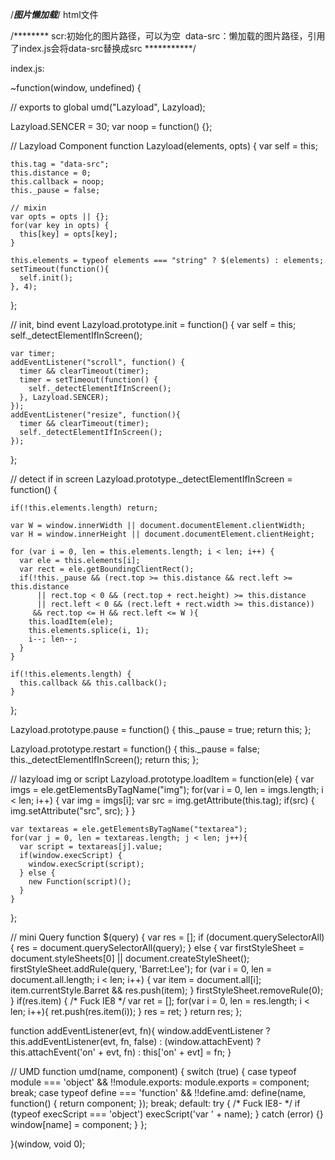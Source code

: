 /*********图片懒加载*********/
html文件
<div class="box">
  <div class="item"><img src="" data-src=""></div>
</div>
/********
  scr:初始化的图片路径，可以为空
  data-src：懒加载的图片路径，引用了index.js会将data-src替换成src
***********/

<script src="inndex.js"></script>
index.js:
  
~function(window, undefined) {

  // exports to global
  umd("Lazyload", Lazyload);

  Lazyload.SENCER = 30;
  var noop = function() {};

  // Lazyload Component
  function Lazyload(elements, opts) {
    var self = this;

    this.tag = "data-src";
    this.distance = 0;
    this.callback = noop;
    this._pause = false;

    // mixin
    var opts = opts || {};
    for(var key in opts) {
      this[key] = opts[key];
    }

    this.elements = typeof elements === "string" ? $(elements) : elements;
    setTimeout(function(){
      self.init();
    }, 4);
  };

  // init, bind event
  Lazyload.prototype.init = function() {
    var self = this;
    self._detectElementIfInScreen();

    var timer;
    addEventListener("scroll", function() {
      timer && clearTimeout(timer);
      timer = setTimeout(function() {
        self._detectElementIfInScreen();
      }, Lazyload.SENCER);
    });
    addEventListener("resize", function(){
      timer && clearTimeout(timer);
      self._detectElementIfInScreen();
    });
  };

  // detect if in screen
  Lazyload.prototype._detectElementIfInScreen = function() {

    if(!this.elements.length) return;

    var W = window.innerWidth || document.documentElement.clientWidth;
    var H = window.innerHeight || document.documentElement.clientHeight;

    for (var i = 0, len = this.elements.length; i < len; i++) {
      var ele = this.elements[i];
      var rect = ele.getBoundingClientRect();
      if(!this._pause && (rect.top >= this.distance && rect.left >= this.distance
          || rect.top < 0 && (rect.top + rect.height) >= this.distance
          || rect.left < 0 && (rect.left + rect.width >= this.distance))
         && rect.top <= H && rect.left <= W ){
        this.loadItem(ele);
        this.elements.splice(i, 1);
        i--; len--;
      }
    }

    if(!this.elements.length) {
      this.callback && this.callback();
    }
  };

  Lazyload.prototype.pause = function() {
    this._pause = true;
    return this;
  };

  Lazyload.prototype.restart = function() {
    this._pause = false;
    this._detectElementIfInScreen();
    return this;
  };

  // lazyload img or script
  Lazyload.prototype.loadItem = function(ele) {
    var imgs = ele.getElementsByTagName("img");
    for(var i = 0, len = imgs.length; i < len; i++) {
      var img = imgs[i];
      var src = img.getAttribute(this.tag);
      if(src) {
        img.setAttribute("src", src);
      }
    }

    var textareas = ele.getElementsByTagName("textarea");
    for(var j = 0, len = textareas.length; j < len; j++){
      var script = textareas[j].value;
      if(window.execScript) {
        window.execScript(script);
      } else {
        new Function(script)();
      }
    }
  };

  // mini Query
  function $(query) {
    var res = [];
    if (document.querySelectorAll) {
      res = document.querySelectorAll(query);
    } else {
      var firstStyleSheet = document.styleSheets[0] || document.createStyleSheet();
      firstStyleSheet.addRule(query, 'Barret:Lee');
      for (var i = 0, len = document.all.length; i < len; i++) {
        var item = document.all[i];
        item.currentStyle.Barret && res.push(item);
      }
      firstStyleSheet.removeRule(0);
    }
    if(res.item) { /* Fuck IE8 */
      var ret = [];
      for(var i = 0, len = res.length; i < len; i++){
        ret.push(res.item(i));
      }
      res = ret;
    }
    return res;
  };

  function addEventListener(evt, fn){
    window.addEventListener ? this.addEventListener(evt, fn, false) : (window.attachEvent)
        ? this.attachEvent('on' + evt, fn) : this['on' + evt] = fn;
  }

  // UMD
  function umd(name, component) {
    switch (true) {
      case typeof module === 'object' && !!module.exports:
        module.exports = component;
        break;
      case typeof define === 'function' && !!define.amd:
        define(name, function() {
          return component;
        });
        break;
      default:
        try { /* Fuck IE8- */
          if (typeof execScript === 'object') execScript('var ' + name);
        } catch (error) {}
        window[name] = component;
    }
  };

}(window, void 0);


<script>
    function log(msg) {
    window.console && window.console.log && window.console.log(msg);
  }
  log("Pause, restart after 1.5 seconds.")
  var lazyload = new Lazyload(".item", {
    callback: function(){
      log("All lazyload item finished.");
    }
  }).pause();

  setTimeout(function(){
    lazyload.restart();
  }, 1500);
</script>
